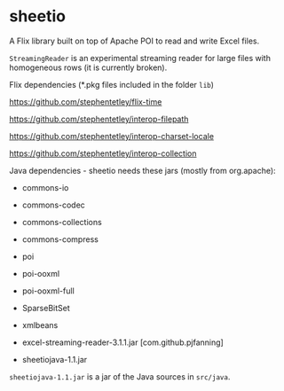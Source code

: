 # sheetio

A Flix library built on top of Apache POI to read and write Excel files.

`StreamingReader` is an experimental streaming reader for large files with homogeneous rows (it is currently broken).

Flix dependencies (*.pkg files included in the folder `lib`)

https://github.com/stephentetley/flix-time

https://github.com/stephentetley/interop-filepath

https://github.com/stephentetley/interop-charset-locale

https://github.com/stephentetley/interop-collection


Java dependencies - sheetio needs these jars (mostly from org.apache):

* commons-io
* commons-codec
* commons-collections
* commons-compress
* poi
* poi-ooxml
* poi-ooxml-full
* SparseBitSet
* xmlbeans
* excel-streaming-reader-3.1.1.jar    [com.github.pjfanning]

* sheetiojava-1.1.jar

`sheetiojava-1.1.jar` is a jar of the Java sources in `src/java`.

